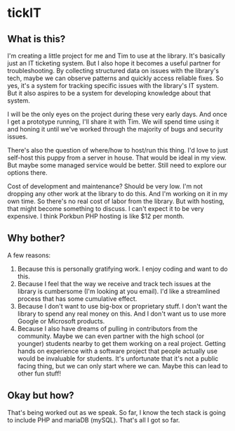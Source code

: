 # tickIT

## What is this?

I'm creating a little project for me and Tim to use at the library. It's basically just an IT ticketing system. But I also hope it becomes a useful partner for troubleshooting. By collecting structured data on issues with the library's tech, maybe we can observe patterns and quickly access reliable fixes. So yes, it's a system for tracking specific issues with the library's IT system. But it also aspires to be a system for developing knowledge about that system.

I will be the only eyes on the project during these very early days. And once I get a prototype running, I'll share it with Tim. We will spend time using it and honing it until we've worked through the majority of bugs and security issues.

There's also the question of where/how to host/run this thing. I'd love to just self-host this puppy from a server in house. That would be ideal in my view. But maybe some managed service would be better. Still need to explore our options there.

Cost of development and maintenance? Should be very low. I'm not dropping any other work at the library to do this. And I'm working on it in my own time. So there's no real cost of labor from the library. But with hosting, that might become something to discuss. I can't expect it to be very expensive. I think Porkbun PHP hosting is like $12 per month.

## Why bother?

A few reasons:
1. Because this is personally gratifying work. I enjoy coding and want to do this.
2. Because I feel that the way we receive and track tech issues at the library is cumbersome (I'm looking at you email). I'd like a streamlined process that has some cumulative effect.
3. Because I don't want to use big-box or proprietary stuff. I don't want the library to spend any real money on this. And I don't want us to use more Google or Microsoft products.
4. Because I also have dreams of pulling in contributors from the community. Maybe we can even partner with the high school (or younger) students nearby to get them working on a real project. Getting hands on experience with a software project that people actually use would be invaluable for students. It's unfortunate that it's not a public facing thing, but we can only start where we can. Maybe this can lead to other fun stuff!

## Okay but how?

That's being worked out as we speak. So far, I know the tech stack is going to include PHP and mariaDB (mySQL). That's all I got so far.